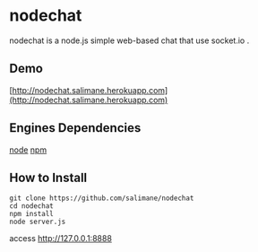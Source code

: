# nodechat

nodechat is a node.js simple web-based chat that use socket.io .

## Demo

[http://nodechat.salimane.herokuapp.com](http://nodechat.salimane.herokuapp.com)

## Engines Dependencies
[node](https://github.com/joyent/node.git)
[npm](https://github.com/isaacs/npm.git)


## How to Install

```shell
git clone https://github.com/salimane/nodechat
cd nodechat
npm install
node server.js
```

access http://127.0.0.1:8888

